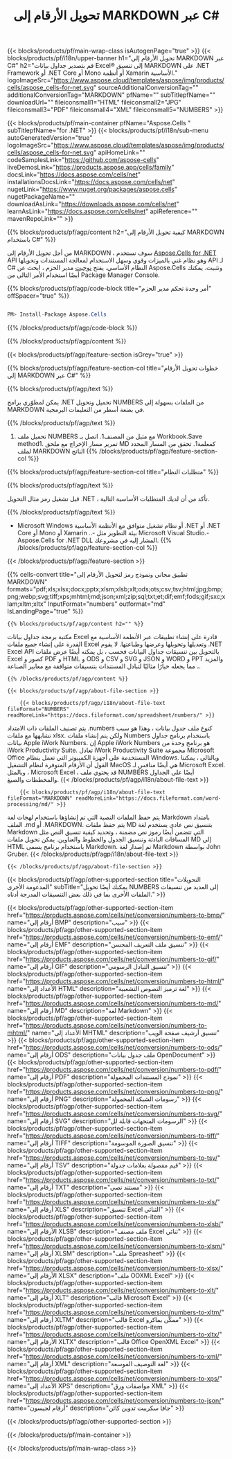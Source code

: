 ﻿---
title: تحويل الأرقام إلى MARKDOWN عبر C#
url: /ar/net/conversion/numbers-to-markdown/
description: نموذج رمز للأرقام المخصّصة لتحويل C#. استخدم API رمز المثال لملفات أرقام الدُفعات لتحديد التحويل داخل VB .NET أو Asp .NET أو أي تطبيق قائم على .NET.
---
{{< blocks/products/pf/main-wrap-class isAutogenPage="true" >}}
{{< blocks/products/pf/i18n/upper-banner h1="تحويل الأرقام إلى MARKDOWN عبر C#" h2="قم بتصدير جداول بيانات Excel® إلى تنسيق MARKDOWN على .NET Framework أو .NET Core أو Mono أو أنظمة Xamarin الأساسية." logoImageSrc="https://www.aspose.cloud/templates/aspose/img/products/cells/aspose_cells-for-net.svg" sourceAdditionalConversionTag="" additionalConversionTag="MARKDOWN" pfName="" subTitlepfName="" downloadUrl="" fileiconsmall1="HTML" fileiconsmall2="JPG" fileiconsmall3="PDF" fileiconsmall4="XML" fileiconsmall5="NUMBERS" >}}

{{< blocks/products/pf/main-container pfName="Aspose.Cells " subTitlepfName="for .NET" >}}
{{< blocks/products/pf/i18n/sub-menu autoGeneratedVersion="true" logoImageSrc="https://www.aspose.cloud/templates/aspose/img/products/cells/aspose_cells-for-net.svg" apiHomeLink="" codeSamplesLink="https://github.com/aspose-cells" liveDemosLink="https://products.aspose.app/cells/family" docsLink="https://docs.aspose.com/cells/net" installationsDocsLink="https://docs.aspose.com/cells/net" nugetLink="https://www.nuget.org/packages/aspose.cells" nugetPackageName="" downloadAsLink="https://downloads.aspose.com/cells/net" learnAsLink="https://docs.aspose.com/cells/net" apiReference="" mavenRepoLink="" >}}

{{% blocks/products/pf/agp/content h2="كيفية تحويل الأرقام إلى MARKDOWN باستخدام C#" %}}

 من أجل تحويل الأرقام إلى MARKDOWN ، سوف نستخدم
 [Aspose.Cells for .NET](https://products.aspose.com/cells/net) 
 API وهو نظام غني بالميزات وقوي وسهل الاستخدام لمعالجة المستندات وتحويلها API لـ C# النظام الأساسي. يفتح
 [نوجيت](https://www.nuget.org/packages/aspose.cells) 
 مدير الحزم ، ابحث عن
 Aspose.Cells 
 وتثبيت. يمكنك أيضًا استخدام الأمر التالي من Package Manager Console.

{{% blocks/products/pf/agp/code-block title="أمر وحدة تحكم مدير الحزم" offSpacer="true" %}}

```cs

PM> Install-Package Aspose.Cells


```

{{% /blocks/products/pf/agp/code-block %}}

{{% /blocks/products/pf/agp/content %}}

{{< blocks/products/pf/agp/feature-section isGrey="true" >}}

{{% blocks/products/pf/agp/feature-section-col title="خطوات تحويل الأرقام إلى MARKDOWN عبر C#" %}}

{{% blocks/products/pf/agp/text %}}

 يمكن لمطوّري برامج .NET تحميل وتحويل NUMBERS من الملفات بسهولة إلى MARKDOWN في بضعة أسطر من التعليمات البرمجية.

{{% /blocks/products/pf/agp/text %}}

1. تحميل ملف NUMBERS مع مثيل من المصنف1. اتصل بـ Workbook.Save method1. تمرير مسار الإخراج مع ملحق MD كمعلمة1. تحقق من المسار المحدد لملف MARKDOWN الناتج
{{% /blocks/products/pf/agp/feature-section-col %}}

{{% blocks/products/pf/agp/feature-section-col title="متطلبات النظام" %}}

{{% blocks/products/pf/agp/text %}}

 قبل تشغيل رمز مثال التحويل .NET ، تأكد من أن لديك المتطلبات الأساسية التالية.

{{% /blocks/products/pf/agp/text %}}

- Microsoft Windows أو نظام تشغيل متوافق مع الأنظمة الأساسية .NET أو .NET Core أو Mono أو Xamarin ..- بيئة التطوير مثل Microsoft Visual Studio.- Aspose.Cells for .NET DLL المشار إليه في مشروعك.
{{% /blocks/products/pf/agp/feature-section-col %}}

{{< /blocks/products/pf/agp/feature-section >}}

{{% cells-convert title="تطبيق مجاني ونموذج رمز لتحويل الأرقام إلى MARKDOWN" formats="pdf;xls;xlsx;docx;pptx;xlsm;xlsb;xlt;ods;ots;csv;tsv;html;jpg;bmp;png;webp;svg;tiff;xps;mhtml;md;json;xml;zip;sql;txt;et;dif;emf;fods;gif;sxc;xlam;xltm;xltx" InputFormat="numbers" outformat="md" IsLandingPage="true" %}}
 
<!-- aboutfile Starts -->

    {{% blocks/products/pf/agp/content h2="" %}}

 مكتبة برمجة جداول بيانات Excel قادرة على إنشاء تطبيقات عبر الأنظمة الأساسية مع القدرة على إنشاء جميع ملفات Excel وتعديلها وتحويلها وعرضها وطباعتها. لا يقوم .NET Excel API بالتحويل بين تنسيقات جداول البيانات فحسب ، بل يمكنه أيضًا عرض ملفات Excel كصور و PDF و HTML و ODS و CSV و SVG و JSON و WORD و PPT والمزيد ، مما يجعله خيارًا مثاليًا لتبادل المستندات بتنسيقات متوافقة مع معايير الصناعة.

    {{% /blocks/products/pf/agp/content %}}

    {{< blocks/products/pf/agp/about-file-section >}}

        {{< blocks/products/pf/agp/i18n/about-file-text fileFormat="NUMBERS" readMoreLink="https://docs.fileformat.com/spreadsheet/numbers/" >}}
يتم تصنيف الملفات ذات الامتداد .numbers كنوع ملف جدول بيانات ، وهذا هو سبب تشابهها مع ملفات xlsx. ولكن يتم إنشاء ملفات Numbers باستخدام برنامج جداول بيانات Apple iWork Numbers. إن Apple iWork Numbers هو برنامج وحدة من iWork Productivity Suite. تعادل iWork Productivity Suite مجموعة Microsoft Office المستخدمة على أجهزة الكمبيوتر التي تعمل بنظام Windows. وبالتالي ، يمكننا القول أن الأرقام المتوفرة لنظام التشغيل MacOS هي أيضًا منافس لـ Microsoft Excel. وبالمثل ، Microsoft Excel ، قد يحتوي ملف NUMBERS أيضًا على الجداول والمخططات والصيغ. 
        {{< /blocks/products/pf/agp/i18n/about-file-text >}}

        {{< blocks/products/pf/agp/i18n/about-file-text fileFormat="MARKDOWN" readMoreLink="https://docs.fileformat.com/word-processing/md/" >}}
يتم حفظ الملفات النصية التي تم إنشاؤها باستخدام لهجات لغة Markdown بامتداد الملف .md أو .MARKDOWN. يتم حفظ ملفات MD بتنسيق نص عادي يستخدم لغة Markdown التي تتضمن أيضًا رموز نص مضمنة ، وتحديد كيفية تنسيق النص مثل المسافات البادئة وتنسيق الجدول والخطوط والعناوين. يمكن تحويل ملفات MD إلى HTML باستخدام برنامج يسمى Markdown. تم إصدار لغة Markdown بواسطة John Gruber.
        {{< /blocks/products/pf/agp/i18n/about-file-text >}}

    {{< /blocks/products/pf/agp/about-file-section >}}

<!-- aboutfile Ends -->

{{< blocks/products/pf/agp/other-supported-section title="التحويلات المدعومة الأخرى" subTitle="يمكنك أيضًا تحويل NUMBERS إلى العديد من تنسيقات الملفات الأخرى بما في ذلك بعض التنسيقات المدرجة أدناه." >}}

{{< blocks/products/pf/agp/other-supported-section-item href="https://products.aspose.com/cells/net/conversion/numbers-to-bmp/" name="أرقام إلى BMP" description="سيب" >}}
{{< blocks/products/pf/agp/other-supported-section-item href="https://products.aspose.com/cells/net/conversion/numbers-to-emf/" name="أرقام إلى EMF" description="تنسيق ملف التعريف المحسن" >}}
{{< blocks/products/pf/agp/other-supported-section-item href="https://products.aspose.com/cells/net/conversion/numbers-to-gif/" name="أرقام إلى GIF" description="تنسيق التبادل الرسومي" >}}
{{< blocks/products/pf/agp/other-supported-section-item href="https://products.aspose.com/cells/net/conversion/numbers-to-html/" name="الأعداد إلى HTML" description="لغة ترميز النصوص التشعبية" >}}
{{< blocks/products/pf/agp/other-supported-section-item href="https://products.aspose.com/cells/net/conversion/numbers-to-md/" name="أرقام إلى MD" description="لغة Markdown" >}}
{{< blocks/products/pf/agp/other-supported-section-item href="https://products.aspose.com/cells/net/conversion/numbers-to-mhtml/" name="الأعداد إلى MHTML" description="تنسيق أرشيف صفحة الويب" >}}
{{< blocks/products/pf/agp/other-supported-section-item href="https://products.aspose.com/cells/net/conversion/numbers-to-ods/" name="أرقام إلى ODS" description="ملف جدول بيانات OpenDocument" >}}
{{< blocks/products/pf/agp/other-supported-section-item href="https://products.aspose.com/cells/net/conversion/numbers-to-pdf/" name="أرقام إلى PDF" description="نموذج المستندات المحمولة" >}}
{{< blocks/products/pf/agp/other-supported-section-item href="https://products.aspose.com/cells/net/conversion/numbers-to-png/" name="أرقام إلى PNG" description="رسومات الشبكة المحمولة" >}}
{{< blocks/products/pf/agp/other-supported-section-item href="https://products.aspose.com/cells/net/conversion/numbers-to-svg/" name="أرقام إلى SVG" description="الرسومات المتجهات قابلة لل" >}}
{{< blocks/products/pf/agp/other-supported-section-item href="https://products.aspose.com/cells/net/conversion/numbers-to-tiff/" name="أرقام إلى TIFF" description="تنسيق الصورة الموسومة" >}}
{{< blocks/products/pf/agp/other-supported-section-item href="https://products.aspose.com/cells/net/conversion/numbers-to-tsv/" name="أرقام إلى TSV" description="قيم مفصولة بعلامات جدولة" >}}
{{< blocks/products/pf/agp/other-supported-section-item href="https://products.aspose.com/cells/net/conversion/numbers-to-txt/" name="أرقام إلى TXT" description="مستند نصي" >}}
{{< blocks/products/pf/agp/other-supported-section-item href="https://products.aspose.com/cells/net/conversion/numbers-to-xls/" name="أرقام إلى XLS" description="تنسيق Excel الثنائي" >}}
{{< blocks/products/pf/agp/other-supported-section-item href="https://products.aspose.com/cells/net/conversion/numbers-to-xlsb/" name="الأرقام إلى XLSB" description="ملف مصنف Excel ثنائي" >}}
{{< blocks/products/pf/agp/other-supported-section-item href="https://products.aspose.com/cells/net/conversion/numbers-to-xlsm/" name="أرقام إلى XLSM" description="ملف Spreasheet" >}}
{{< blocks/products/pf/agp/other-supported-section-item href="https://products.aspose.com/cells/net/conversion/numbers-to-xlsx/" name="الأرقام إلى XLSX" description="ملف OOXML Excel" >}}
{{< blocks/products/pf/agp/other-supported-section-item href="https://products.aspose.com/cells/net/conversion/numbers-to-xlt/" name="أرقام إلى XLT" description="قالب Microsoft Excel" >}}
{{< blocks/products/pf/agp/other-supported-section-item href="https://products.aspose.com/cells/net/conversion/numbers-to-xltm/" name="أرقام إلى XLTM" description="قالب Excel ممكّن بماكرو" >}}
{{< blocks/products/pf/agp/other-supported-section-item href="https://products.aspose.com/cells/net/conversion/numbers-to-xltx/" name="الأرقام إلى XLTX" description="قالب Office OpenXML Excel" >}}
{{< blocks/products/pf/agp/other-supported-section-item href="https://products.aspose.com/cells/net/conversion/numbers-to-xml/" name="أرقام إلى XML" description="لغة التوصيف الموسعة" >}}
{{< blocks/products/pf/agp/other-supported-section-item href="https://products.aspose.com/cells/net/conversion/numbers-to-xps/" name="الأعداد إلى XPS" description="مواصفات ورق XML" >}}
{{< blocks/products/pf/agp/other-supported-section-item href="https://products.aspose.com/cells/net/conversion/numbers-to-json/" name="أرقام لجيسون" description="جافا سكريبت تدوين كائن" >}}

{{< /blocks/products/pf/agp/other-supported-section >}}

{{< /blocks/products/pf/main-container >}}
    
{{< /blocks/products/pf/main-wrap-class >}}
